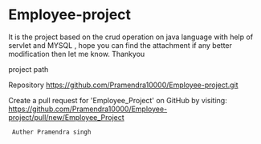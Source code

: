 # Employee-project
It is the project based on the crud operation on java language with help  of servlet and MYSQL , hope you can find the attachment if any better modification then let me know. Thankyou

project path

Repository https://github.com/Pramendra10000/Employee-project.git

Create a pull request for 'Employee_Project' on GitHub by visiting:
     https://github.com/Pramendra10000/Employee-project/pull/new/Employee_Project

     Auther Pramendra singh
